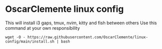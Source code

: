 # OscarClemente linux config
This will install i3 gaps, tmux, nvim, kitty and fish between others
Use this command at your own responsibility

`wget -O - https://raw.githubusercontent.com/OscarClemente/linux-config/main/install.sh | bash`

